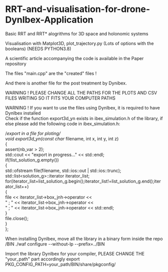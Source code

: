# RRT-and-visualisation-for-drone-DynIbex-Application

Basic RRT and RRT* alogrithms for 3D space and holonomic systems

Visualisation with Matplot3D, plot_trajectory.py (Lots of options with the booleans) (NEEDS PYTHON3.8)

A scientific article accompanying the code is available in the Paper repository

The files "main.cpp" are the "created" files !

And there is another file for the post treatment by Dynibex.

WARNING ! PLEASE CHANGE ALL THE PATHS FOR THE PLOTS AND CSV FILES WRITING SO IT FITS YOUR COMPUTER PATHS

WARNING ! If you want to use the files using DynIbex, it is required to have DynIbex installed   
Check if the function export3d_yn exists in ibex_simulation.h of the library, if else please add the following code in ibex_simulation.h:  

/**export in a file for ploting*/   
void export3d_yn(const char* filename, int x, int y, int z)  
{  
	assert(nb_var > 2);  
	std::cout << "export in progress..." << std::endl;  
	if(!list_solution_g.empty())  
	{  
		std::ofstream file(filename, std::ios::out | std::ios::trunc);  
		std::list<solution_g>::iterator iterator_list;  
		for(iterator_list=list_solution_g.begin();iterator_list!=list_solution_g.end();iterator_list++)  
		{  
			file << iterator_list->box_jnh->operator[](x) <<  
			" ; " << iterator_list->box_jnh->operator[](y) <<  
			" ; " << iterator_list->box_jnh->operator[](z) << std::endl;  
		}  
		file.close();  
	}    
};    


When installing DynIbex, move all the library in a binary form inside the repo /BIN
	./waf configure --without-lp --prefix=../BIN

Import the library DynIbex for your compiler, PLEASE CHANGE THE "your_path" part accordingly
	export PKG_CONFIG_PATH=your_path/BIN/share/pkgconfig/
